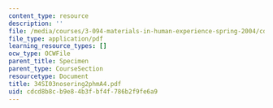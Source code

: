 ```yaml
---
content_type: resource
description: ''
file: /media/courses/3-094-materials-in-human-experience-spring-2004/cdcd8b8cb9e84b3fbf4f786b2f9fe6a9_34SI03nosering2phmA4.pdf
file_type: application/pdf
learning_resource_types: []
ocw_type: OCWFile
parent_title: Specimen
parent_type: CourseSection
resourcetype: Document
title: 34SI03nosering2phmA4.pdf
uid: cdcd8b8c-b9e8-4b3f-bf4f-786b2f9fe6a9
---
```

